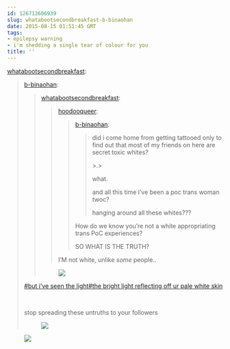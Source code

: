 ```yaml
---
id: 126712606939
slug: whatabootsecondbreakfast-b-binaohan
date: 2015-08-15 01:51:45 GMT
tags:
- epilepsy warning
- i'm shedding a single tear of colour for you
title: ''
---
```

<p><a class="tumblr_blog" href="http://whatabootsecondbreakfast.tumblr.com/post/126712480979">whatabootsecondbreakfast</a>:</p>
<blockquote>
<p><a class="tumblr_blog" href="http://b-binaohan.tumblr.com/post/126712133459">b-binaohan</a>:</p>
<blockquote>
<p><a class="tumblr_blog" href="http://whatabootsecondbreakfast.tumblr.com/post/126710585194">whatabootsecondbreakfast</a>:</p>
<blockquote>
<p><a class="tumblr_blog" href="http://hoodooqueer.tumblr.com/post/126710487604">hoodooqueer</a>:</p>
<blockquote>
<p><a class="tumblr_blog" href="http://b-binaohan.tumblr.com/post/126710400919">b-binaohan</a>:</p>
<blockquote>
<p>did i come home from getting tattooed only to find out that most of my friends on here are secret toxic whites?</p>
<p>&gt;.&gt;</p>
<p>what.&nbsp;</p>
<p>and all this time i&rsquo;ve been a poc trans woman twoc?&nbsp;</p>
<p>hanging around all these whites???</p>
</blockquote>
<p>How do we know you&rsquo;re not a white appropriating trans PoC experiences?</p>
<p>SO WHAT IS THE TRUTH?</p>
</blockquote>
<p>I&rsquo;M not white, unlike <i>some </i>people..</p>
</blockquote>
<figure class="tmblr-full" data-orig-height="240" data-orig-width="468"><img src="https://38.media.tumblr.com/8813b32560786c25b6a79fd468a50e41/tumblr_inline_nt3osy9usz1rdzs46_500.gif" data-orig-height="240" data-orig-width="468"></figure>
</blockquote>
<p>

<a href="https://tumblr.com/tagged/but-i%27ve-seen-the-light">#but i&rsquo;ve seen the light</a><a href="https://tumblr.com/tagged/the-bright-light-reflecting-off-ur-pale-white-skin">#the bright light reflecting off ur pale white skin</a>

<br></p>
<p>stop spreading these untruths to your followers</p>
<figure class="tmblr-full" data-orig-height="300" data-orig-width="500"><img src="https://31.media.tumblr.com/4ee2a36cd869635e9b15f05212750cbb/tumblr_inline_nt3p2y68TJ1s0v35e_500.gif" data-orig-height="300" data-orig-width="500"></figure>
</blockquote>

<figure class="tmblr-full" data-orig-height="281" data-orig-width="500"><img src="https://31.media.tumblr.com/77aa70336880103c52f86163685af8d3/tumblr_inline_nt3p5rRz691rdzs46_500.gif" data-orig-height="281" data-orig-width="500"></figure>